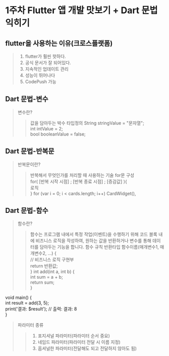 1주차 Flutter 앱 개발 맛보기 + Dart 문법 익히기   
======================  

flutter을 사용하는 이유(크로스플랫폼)    
-------------   
>1. flutter가 훨씬 핫하다.    
>2. 공식 문서가 잘 되어있다.     
>3. 지속적인 업데이트 관리    
>4. 성능이 뛰어나다    
>5. CodePush 가능    

Dart 문법-변수   
----------
>변수란?
>>값을 담아두는 박수
>타입정의
>>String stringValue = "문자열";   
>>int intValue = 2;    
>>bool booleanValue = false;

Dart 문법-반복문
-----------
>반복문이란?    
>>반복해서 무엇인가를 처리할 때 사용하는 기술
>for문 구성    
>>for( [반복 시작 시점] ; [반복 종료 시점] ; [증감값] ){    
>>	로직   
>>}
>> for (var i = 0; i < cards.length; i++) CardWidget(),

Dart 문법-함수    
---------------   
>함수란?    
>> 함수는 프로그램 내에서 특정 작업(이벤트)을 수행하기 위해 코드 블록 내에 비즈니스 로직을 작성하여, 원하는 값을 반환하거나 변수를 통해 데이터를 담아두는 기능을 합니다.
>함수 규칙
>>반환타입 함수이름(매개변수1, 매개변수2, ...) {   
>>  // 비즈니스 로직 구현부   
>>  return 반환값;     
>>}
>> int add(int a, int b) {   
  int sum = a + b;   
  return sum;   
}   
   
void main() {   
  int result = add(3, 5);   
  print('결과: $result');  // 출력: 결과: 8   
}   
>파라미터 종류   
>>1. 포지셔널 파라미터(파라미터 순서 중요)   
>>2. 네임드 파라미터(파라미터 전달 시 이름 지정)
>>3. 옵셔널한 파라미터(전달해도 되고 전달하지 않아도 됨)   
